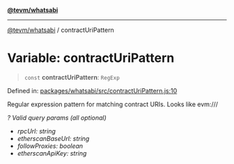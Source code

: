 [**@tevm/whatsabi**](../README.md)

***

[@tevm/whatsabi](../globals.md) / contractUriPattern

# Variable: contractUriPattern

> `const` **contractUriPattern**: `RegExp`

Defined in: [packages/whatsabi/src/contractUriPattern.js:10](https://github.com/evmts/compiler/blob/main/packages/whatsabi/src/contractUriPattern.js#L10)

Regular expression pattern for matching contract URIs.
Looks like evm://<chainId>/<address>?<query>
Valid query params (all optional)
- rpcUrl: string
- etherscanBaseUrl: string
- followProxies: boolean
- etherscanApiKey: string
